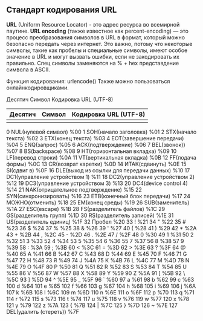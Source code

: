 ## Стандарт кодирования URL
**URL** (Uniform Resource Locator) - это адрес ресурса во всемирной паутине.
**URL encoding** (также известное как percent-encoding) — это процесс преобразования символов в URL в формат, который можно безопасно передать через интернет.
Это важно, потому что некоторые символы, такие как пробелы и специальные символы, имеют особое значение в URL и могут вызвать ошибки, если не закодировать их правильно.
Спец символы заменяются на % + hex представдение символа в ASCII.

Функция кодирования: urlencode()
Также можно пользоваться онлайнкодировщиками.

Десятич		Символ				Кодировка URL (UTF-8)

| Десятич | Символ | Кодировка URL (UTF-8)<br> |
| ------- | ------ | ------------------------- |
|         |        |                           |

0	NUL(нулевой символ)				%00
1	SOH(начало заголовка)				%01
2	STX(начало текста)				%02
3	ETX(конец текста)				%03
4	EOT(завершение передачи)			%04
5	ENQ(запрос)					%05
6	ACK(подтверждение)				%06
7	BEL(звонок))					%07
8	BS(backspace)					%08
9	HT(горизонтальная вкладка)			%09
10	LF(перевод строки)				%0A
11	VT(вертикальная вкладка)			%0B
12	FF(подача формы)				%0C
13	CR(возврат каретки)				%0D
14	ИТАК(сдвинуть)					%0E
15	SI(сдвиг в)					%0F
16	DLE(выход из ссылки для передачи данных)	%10
17	DC1(управление устройством 1)			%11
18	DC2(управление устройством 2)			%12
19	DC3(управление устройством 3)			%13
20	DC4(device control 4)				%14
21	NAK(отрицательное подтверждение)		%15
22	SYN(синхронизировать)				%16
23	ETB(конечный блок передачи)			%17
24	МОЖНО(отменить)					%18
25	EM(конец среды)					%19
26	SUB(заменитель)					%1A
27	ESC(escape)					%1B
28	FS(разделитель файлов)				%1C
29	GS(разделитель групп)				%1D
30	RS(разделитель записей)				%1E
31	US(разделитель единиц)				%1F
32	Пробел	%20
33	!	%21
34	"	%22
35	#	%23
36	$	%24
37	%	%25
38	&	%26
39	'	%27
40	(	%28
41	)	%29
42	*	%2A
43	+	%2B
44	,	%2C
45	-	%2D
46	.	%2E
47	/	%2F
48	0	%30
49	1	%31
50	2	%32
51	3	%33
52	4	%34
53	5	%35
54	6	%36
55	7	%37
56	8	%38
57	9	%39
58	:	%3A
59	;	%3B
60	<	%3C
61	=	%3D
62	>	%3E
63	?	%3F
64	@	%40
65	A	%41
66	B	%42
67	C	%43
68	D	%44
69	E	%45
70	F	%46
71	G	%47
72	H	%48
73	Я	%49
74	J	%4A
75	K	%4B
76	L	%4C
77	M	%4D
78	N	%4E
79	O	%4F
80	P	%50
81	Q	%51
82	R	%52
83	S	%53
84	T	%54
85	U	%55
86	V	%56
87	W	%57
88	X	%58
89	Y	%59
90	Z	%5A
91	[	%5B
92	\	%5C
93	]	%5D
94	^	%5E
95	_	%5F
96	`	%60
97	a	%61
98	b	%62
99	c	%63
100	d	%64
101	e	%65
102	f	%66
103	g	%67
104	h	%68
105	i	%69
106	j	%6A
107	k	%6B
108	l	%6C
109	m	%6D
110	n	%6E
111	o	%6F
112	p	%70
113	q	%71
114	r	%72
115	s	%73
116	t	%74
117	u	%75
118	v	%76
119	w	%77
120	x	%78
121	y	%79
122	z	%7A
123	{	%7B
124	|	%7C
125	}	%7D
126	~	%7E
127	DEL(удалить (стереть))	%7F
